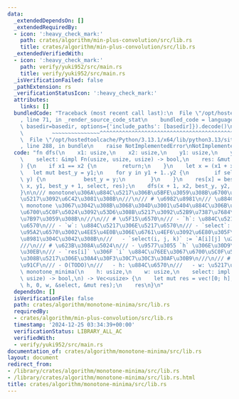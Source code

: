 ```yaml
---
data:
  _extendedDependsOn: []
  _extendedRequiredBy:
  - icon: ':heavy_check_mark:'
    path: crates/algorithm/min-plus-convolution/src/lib.rs
    title: crates/algorithm/min-plus-convolution/src/lib.rs
  _extendedVerifiedWith:
  - icon: ':heavy_check_mark:'
    path: verify/yuki952/src/main.rs
    title: verify/yuki952/src/main.rs
  _isVerificationFailed: false
  _pathExtension: rs
  _verificationStatusIcon: ':heavy_check_mark:'
  attributes:
    links: []
  bundledCode: "Traceback (most recent call last):\n  File \"/opt/hostedtoolcache/Python/3.13.1/x64/lib/python3.13/site-packages/onlinejudge_verify/documentation/build.py\"\
    , line 71, in _render_source_code_stat\n    bundled_code = language.bundle(stat.path,\
    \ basedir=basedir, options={'include_paths': [basedir]}).decode()\n          \
    \         ~~~~~~~~~~~~~~~^^^^^^^^^^^^^^^^^^^^^^^^^^^^^^^^^^^^^^^^^^^^^^^^^^^^^^^^^^^^^^^^^^\n\
    \  File \"/opt/hostedtoolcache/Python/3.13.1/x64/lib/python3.13/site-packages/onlinejudge_verify/languages/rust.py\"\
    , line 288, in bundle\n    raise NotImplementedError\nNotImplementedError\n"
  code: "fn dfs(\n    x1: usize,\n    x2: usize,\n    y1: usize,\n    y2: usize,\n\
    \    select: &impl Fn(usize, usize, usize) -> bool,\n    res: &mut [usize],\n\
    ) {\n    if x1 == x2 {\n        return;\n    }\n    let x = (x1 + x2) / 2;\n \
    \   let mut best_y = y1;\n    for y in y1 + 1..y2 {\n        if select(x, best_y,\
    \ y) {\n            best_y = y;\n        }\n    }\n    res[x] = best_y;\n    dfs(x1,\
    \ x, y1, best_y + 1, select, res);\n    dfs(x + 1, x2, best_y, y2, select, res);\n\
    }\n\n/// monotone\u306A\u884C\u5217\u306B\u5BFE\u3059\u308B\u6700\u5C0F\u5024\u306E\
    \u5217\u3092\u6C42\u3081\u308B\n///\n/// # \u6982\u8981\n/// \u884C\u5217 A \u304C\
    \ monotone \u3067\u3042\u308B\u3068\u304D\u3001\u5404\u884C\u306B\u3064\u3044\u3066\
    \u6700\u5C0F\u5024\u3092\u53D6\u308B\u5217\u3092\u52B9\u7387\u7684\u306B\u8A08\
    \u7B97\u3059\u308B\n///\n/// # \u5F15\u6570\n/// - `h`: \u884C\u5217\u306E\u884C\
    \u6570\n/// - `w`: \u884C\u5217\u306E\u5217\u6570\n/// - `select`: \u6BD4\u8F03\
    \u95A2\u6570\u3002\u4EE5\u4E0B\u306E\u6761\u4EF6\u3092\u6E80\u305F\u3059\u5FC5\
    \u8981\u304C\u3042\u308B\n///   - `select(i, j, k)` := `A[i][j] \u2265 A[i][k]`\n\
    ///\n/// # \u623B\u308A\u5024\n/// - \u9577\u3055 `h` \u306E\u30D9\u30AF\u30C8\
    \u30EB\n/// - `res[i]` \u306F `i` \u884C\u76EE\u3067\u6700\u5C0F\u5024\u3092\u53D6\
    \u308B\u5217\u306E\u30A4\u30F3\u30C7\u30C3\u30AF\u30B9\n///\n/// # \u8A08\u7B97\
    \u91CF\n/// - O(TODO)\n///   - h: \u884C\u6570\n///   - w: \u5217\u6570\npub fn\
    \ monotone_minima(\n    h: usize,\n    w: usize,\n    select: impl Fn(usize, usize,\
    \ usize) -> bool,\n) -> Vec<usize> {\n    let mut res = vec![0; h];\n    dfs(0,\
    \ h, 0, w, &select, &mut res);\n    res\n}\n"
  dependsOn: []
  isVerificationFile: false
  path: crates/algorithm/monotone-minima/src/lib.rs
  requiredBy:
  - crates/algorithm/min-plus-convolution/src/lib.rs
  timestamp: '2024-12-25 03:34:39+00:00'
  verificationStatus: LIBRARY_ALL_AC
  verifiedWith:
  - verify/yuki952/src/main.rs
documentation_of: crates/algorithm/monotone-minima/src/lib.rs
layout: document
redirect_from:
- /library/crates/algorithm/monotone-minima/src/lib.rs
- /library/crates/algorithm/monotone-minima/src/lib.rs.html
title: crates/algorithm/monotone-minima/src/lib.rs
---
```

